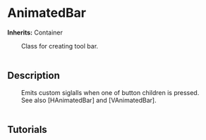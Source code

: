 # AnimatedBar

**Inherits:** Container
  
&nbsp;&nbsp;&nbsp;&nbsp;&nbsp;&nbsp;&nbsp;&nbsp;Class for creating tool bar.  
&nbsp;&nbsp;&nbsp;&nbsp;
## Description 
  
&nbsp;&nbsp;&nbsp;&nbsp;&nbsp;&nbsp;&nbsp;&nbsp;Emits custom siglalls when one of button children is pressed.  
&nbsp;&nbsp;&nbsp;&nbsp;&nbsp;&nbsp;&nbsp;&nbsp;See also [HAnimatedBar] and [VAnimatedBar].  
&nbsp;&nbsp;&nbsp;&nbsp;
## Tutorials 

	